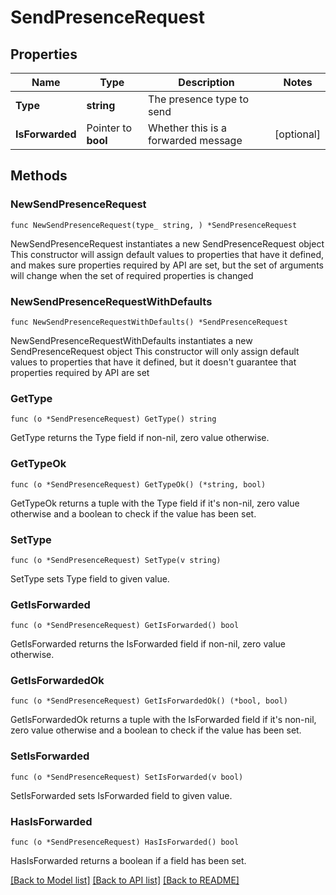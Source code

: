 # SendPresenceRequest

## Properties

Name | Type | Description | Notes
------------ | ------------- | ------------- | -------------
**Type** | **string** | The presence type to send | 
**IsForwarded** | Pointer to **bool** | Whether this is a forwarded message | [optional] 

## Methods

### NewSendPresenceRequest

`func NewSendPresenceRequest(type_ string, ) *SendPresenceRequest`

NewSendPresenceRequest instantiates a new SendPresenceRequest object
This constructor will assign default values to properties that have it defined,
and makes sure properties required by API are set, but the set of arguments
will change when the set of required properties is changed

### NewSendPresenceRequestWithDefaults

`func NewSendPresenceRequestWithDefaults() *SendPresenceRequest`

NewSendPresenceRequestWithDefaults instantiates a new SendPresenceRequest object
This constructor will only assign default values to properties that have it defined,
but it doesn't guarantee that properties required by API are set

### GetType

`func (o *SendPresenceRequest) GetType() string`

GetType returns the Type field if non-nil, zero value otherwise.

### GetTypeOk

`func (o *SendPresenceRequest) GetTypeOk() (*string, bool)`

GetTypeOk returns a tuple with the Type field if it's non-nil, zero value otherwise
and a boolean to check if the value has been set.

### SetType

`func (o *SendPresenceRequest) SetType(v string)`

SetType sets Type field to given value.


### GetIsForwarded

`func (o *SendPresenceRequest) GetIsForwarded() bool`

GetIsForwarded returns the IsForwarded field if non-nil, zero value otherwise.

### GetIsForwardedOk

`func (o *SendPresenceRequest) GetIsForwardedOk() (*bool, bool)`

GetIsForwardedOk returns a tuple with the IsForwarded field if it's non-nil, zero value otherwise
and a boolean to check if the value has been set.

### SetIsForwarded

`func (o *SendPresenceRequest) SetIsForwarded(v bool)`

SetIsForwarded sets IsForwarded field to given value.

### HasIsForwarded

`func (o *SendPresenceRequest) HasIsForwarded() bool`

HasIsForwarded returns a boolean if a field has been set.


[[Back to Model list]](../README.md#documentation-for-models) [[Back to API list]](../README.md#documentation-for-api-endpoints) [[Back to README]](../README.md)


